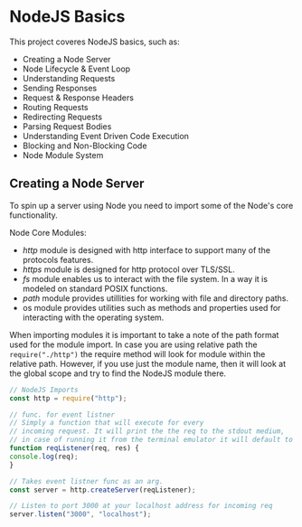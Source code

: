 # NodeJS Basics

This project coveres NodeJS basics, such as:

- Creating a Node Server
- Node Lifecycle & Event Loop
- Understanding Requests
- Sending Responses
- Request & Response Headers
- Routing Requests
- Redirecting Requests
- Parsing Request Bodies
- Understanding Event Driven Code Execution
- Blocking and Non-Blocking Code
- Node Module System

## Creating a Node Server

To spin up a server using Node you need to import some of the Node's core functionality.

Node Core Modules:

- _http_ module is designed with http interface to support many of the protocols features.
- _https_ module is designed for http protocol over TLS/SSL.
- _fs_ module enables us to interact with the file system. In a way it is modeled on standard POSIX functions.
- _path_ module provides utillities for working with file and directory paths.
- os module provides utilities such as methods and properties used for interacting with the operating system.

When importing modules it is important to take a note of the path format used for the module import. In case you are using relative path the `require("./http")` the require method will look for module within the relative path. However, if you use just the module name, then it will look at the global scope and try to find the NodeJS module there.

```JavaScript
// NodeJS Imports
const http = require("http");

// func. for event listner
// Simply a function that will execute for every
// incoming request. It will print the the req to the stdout medium,
// in case of running it from the terminal emulator it will default to it.
function reqListener(req, res) {
console.log(req);
}

// Takes event listner func as an arg.
const server = http.createServer(reqListener);

// Listen to port 3000 at your localhost address for incoming req
server.listen("3000", "localhost");
```
